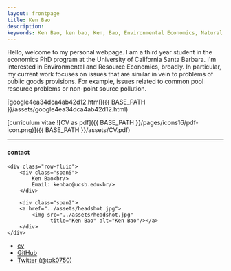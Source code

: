 ```yaml
---
layout: frontpage
title: Ken Bao
description: 
keywords: Ken Bao, ken bao, Ken, Bao, Environmental Economics, Natural Resource Economics, ERE, UCSB. Economics
---
```

<meta name="google-site-verification" content="ZQ2YURPukxSf9p4GcYHs5Z5GQyzpr9KXkYL5puUtlI8" />
Hello, welcome to my personal webpage. I am a third year student in the economics PhD program at the University of California Santa Barbara. I'm interested in Environmental and Resource Economics, broadly. In particular, my current work focuses on issues that are similar in vein to problems of public goods provisions. For example, issues related to common pool resource problems or non-point source pollution.  

[google4ea34dca4ab42d12.html]({{ BASE_PATH }}/assets/google4ea34dca4ab42d12.html)

[curriculum vitae ![CV as pdf]({{ BASE_PATH }}/pages/icons16/pdf-icon.png)]({{ BASE_PATH }}/assets/CV.pdf)<br/>


---


<div class="container">
<h4><a name="contact"></a>contact</h4>

    <div class="row-fluid">
        <div class="span5">
            Ken Bao<br/>
            Email: kenbao@ucsb.edu<br/>
        </div>

        <div class="span2">
        <a href="../assets/headshot.jpg">
            <img src="../assets/headshot.jpg"
                  title="Ken Bao" alt="Ken Bao"/></a>
        </div>
    </div>
</div>

<div class="navbar">
  <div class="navbar-inner">
      <ul class="nav">
          <li><a href="{{ BASE_PATH }}/assets/CV.pdf">cv</a></li>
          <li><a href="https://github.com/ken-q-bao">GitHub</a></li>
          <li><a href="https://twitter.com/tok0750">Twitter (@tok0750)</a></li>
      </ul>
  </div>
</div>